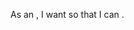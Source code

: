 As an <Undergraduate English major Max>, I want <a free flash card resource website> so that I can <study for my quizzes and exams without breaking the bank>.
